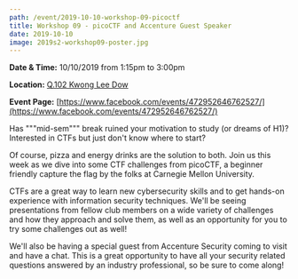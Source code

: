 ```yaml
---
path: /event/2019-10-10-workshop-09-picoctf
title: Workshop 09 - picoCTF and Accenture Guest Speaker
date: 2019-10-10
image: 2019s2-workshop09-poster.jpg
---
```


**Date & Time:** 10/10/2019 from 1:15pm to 3:00pm

**Location:** [Q.102 Kwong Lee Dow](https://maps.unimelb.edu.au/parkville/building/263)

**Event Page:** [https://www.facebook.com/events/472952646762527/](https://www.facebook.com/events/472952646762527/)

Has """mid-sem""" break ruined your motivation to study (or dreams of H1)? Interested in CTFs but just don't know where to start?

Of course, pizza and energy drinks are the solution to both.
Join us this week as we dive into some CTF challenges from picoCTF, a beginner friendly capture the flag by the folks at Carnegie Mellon University.

CTFs are a great way to learn new cybersecurity skills and to get hands-on experience with information security techniques. We'll be seeing presentations from fellow club members on a wide variety of challenges and how they approach and solve them, as well as an opportunity for you to try some challenges out as well!

We'll also be having a special guest from Accenture Security coming to visit and have a chat. This is a great opportunity to have all your security related questions answered by an industry professional, so be sure to come along!
